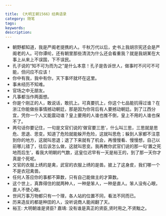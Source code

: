 ```yaml
---

title: 《大明王朝1566》经典语录
category: 随笔
tags: 
keywords:
description:
---
```





- 朝野都知道，我是严阁老提携的人。千秋万代以后，史书上我胡宗宪还会是严阁老的人。可你谭纶，还有朝里那些清流为什么还会看重我？就是我胡某在大事上从来上不误国，下不误民。
- 孔子说的“知不可为而为之”是什么本意！孔子是告诉世人，做事时不问可不可能，但问应不应该！
- 你中有我，我中有你，天下事坏就坏在这里。
- 事未经历不知难。
- 官场之中无朋友。
- 凡事都当作两面想。
- 你是个刚正的人，敢说话，敢抗上。可真要抗上，你这个七品能抗得过谁？在浙江你能做些事情撼动朝廷，那是因为你背后有人要撼动朝廷。到了江西分宜，凭你一个人又能震动谁？皇上要用的人谁也推不倒，皇上不用的人谁也保不了。
- 两句话你要记住，一句是文官们说的‘做官要三思’，什么叫三思，三思就是思危、思退、思变。知道了危险就能躲开危险，这就叫思危；躲到人家都不注意到你的地方，这就叫思退；退了下来就有了机会，再慢慢看、慢慢想，自己以前哪儿错了，往后该怎么做，这就叫思变。我再教你武官们说的那一句‘置之死地而后生’，看我大明朝的气数，这皇位迟早有一天是裕王的，到了那一天你才真是个死呢。 
- 文官的衣服上绣的是禽，武官的衣服上绣的是兽。披上了这身皮，我们哪一个不是衣冠禽兽。 
- 任何人答应你的事都不算数，只有自己能做主的才算数。 
- 这个世上，真靠得住的就两种人，一种是笨人，一种是直人。笨人没有心眼，直人不使心眼。 
- 世间万事万物都只有一个理，各人站的位置不同，看法不同而已。
- 历来造反的都是种田的人，没听说商人能闹翻了天。
- 裕王: 大明朝谁是贤臣? 嘉靖: 没有谁是真正的贤臣,贤时用之,不贤黜之。
